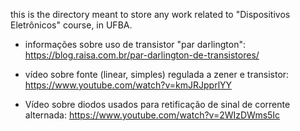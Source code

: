 this is the directory meant to store any work related to "Dispositivos Eletrônicos" course, in UFBA.

- informações sobre uso de transistor "par darlington": https://blog.raisa.com.br/par-darlington-de-transistores/

- vídeo sobre fonte (linear, simples) regulada a zener e transistor: https://www.youtube.com/watch?v=kmJRJpprlYY

- Vídeo sobre diodos usados para retificação de sinal de corrente alternada: https://www.youtube.com/watch?v=2WIzDWms5Ic
